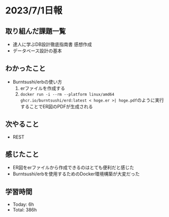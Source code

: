 # 2023/7/1日報

## 取り組んだ課題一覧
- 達人に学ぶDB設計徹底指南書 感想作成
- データベース設計の基本

## わかったこと
- Burntsushi/erbの使い方
  1. erファイルを作成する
  2. `docker run -i --rm --platform linux/amd64 ghcr.io/burntsushi/erd:latest < hoge.er >| hoge.pdf`のように実行することでER図のPDFが生成される
  
## 次やること
- REST

## 感じたこと
- ER図をerファイルから作成できるのはとても便利だと感じた
- Burntsushi/erbを使用するためのDocker環境構築が大変だった

## 学習時間
- Today: 6h
- Total: 386h

